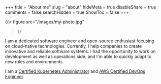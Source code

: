 +++
title = "About me"
slug = "about"
hideMeta = true
disableShare = true
comments = false
searchHidden = true
ShowToc = false
+++

{{<
    figure
    src="/images/my-photo.jpg"
>}}

I am a dedicated software engineer and open-source enthusiast focusing on cloud-native technologies. Currently, I help companies to create innovative and reliable software systems. I had the opportunity to work on development as well as operations side, and I'm able to quickly adapt to new roles and environments.

I am a [Certified Kubernetes Administrator](https://www.credly.com/badges/789c2578-082d-4edd-a73f-4b0f7c7e828e/linked_in?t=rja2ou) and [AWS Certified DevOps Engineer](https://www.credly.com/badges/1ec58343-177e-4afe-bb50-76d37749a6fe?source=linked_in_profile).
